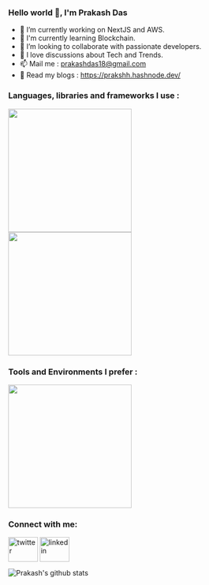 ### Hello world 👋, I'm Prakash Das

- 🔭 I’m currently working on NextJS and AWS.
- 🌱 I'm currently learning Blockchain. 
- 👯 I’m looking to collaborate with passionate developers.
- 💬 I love discussions about Tech and Trends.  
- 📫 Mail me : prakashdas18@gmail.com
- &#128214; Read my blogs : https://prakshh.hashnode.dev/

<h3 align="left">Languages, libraries and frameworks I use :</h3>
<div align="left">
    <img width="250" src="https://skillicons.dev/icons?i=nextjs,aws,postgresql,redux,tailwind,typescript"/><br>
    <img width="250" src="https://skillicons.dev/icons?i=mongodb,express,react,nodejs,javascript"/><br>
</div>

<h3 align="left">Tools and Environments I prefer :</h3>
<div align="left">
    <img width="250" src="https://skillicons.dev/icons?i=vscode,git,github,postman,figma,linux" />    
</div>

<!-- Social Icons -->
<h3 align="left">Connect with me:</h3>
<p align="left">
    <a href="https://x.com/prakshh18" target="blank"><img align="center" src="https://github.com/prakshh/assets/blob/main/svgAssets/socials/twitter-svgrepo-com.svg" alt="twitter" height="50" width="60" /></a>
    <a href="https://www.linkedin.com/in/prakashdas18/" target="blank"><img align="center" src="https://github.com/prakshh/assets/blob/main/svgAssets/socials/linkedin-svgrepo-com.svg" alt="linkedin" height="50" width="60" /></a>
</p>


![Prakash's github stats](https://github-readme-stats-git-masterrstaa-rickstaa.vercel.app/api?username=prakshh&show_icons=true&line_height=28&hide_border=true&card_width=347&include_all_commits=true&role=owner,collaborator&show=reviews,&rank_icon=percentile&exclude_repo=github-readme-stats&theme=dark&bg_color=000000#gh-dark-mode-only)